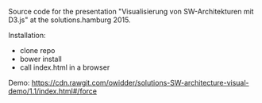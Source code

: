 Source code for the presentation "Visualisierung von SW-Architekturen mit D3.js" at the solutions.hamburg 2015.

Installation:
* clone repo
* bower install
* call index.html in a browser

Demo: https://cdn.rawgit.com/owidder/solutions-SW-architecture-visual-demo/1.1/index.html#/force

